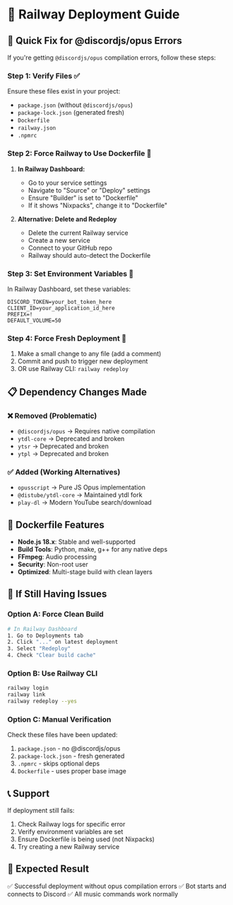 # 🚂 Railway Deployment Guide

## 🔧 Quick Fix for @discordjs/opus Errors

If you're getting `@discordjs/opus` compilation errors, follow these steps:

### Step 1: Verify Files ✅
Ensure these files exist in your project:
- `package.json` (without `@discordjs/opus`)
- `package-lock.json` (generated fresh)
- `Dockerfile`
- `railway.json`
- `.npmrc`

### Step 2: Force Railway to Use Dockerfile 🐳

1. **In Railway Dashboard:**
   - Go to your service settings
   - Navigate to "Source" or "Deploy" settings
   - Ensure "Builder" is set to "Dockerfile"
   - If it shows "Nixpacks", change it to "Dockerfile"

2. **Alternative: Delete and Redeploy**
   - Delete the current Railway service
   - Create a new service
   - Connect to your GitHub repo
   - Railway should auto-detect the Dockerfile

### Step 3: Set Environment Variables 🔑
In Railway Dashboard, set these variables:
```
DISCORD_TOKEN=your_bot_token_here
CLIENT_ID=your_application_id_here
PREFIX=!
DEFAULT_VOLUME=50
```

### Step 4: Force Fresh Deployment 🔄
1. Make a small change to any file (add a comment)
2. Commit and push to trigger new deployment
3. OR use Railway CLI: `railway redeploy`

## 📋 Dependency Changes Made

### ❌ Removed (Problematic)
- `@discordjs/opus` → Requires native compilation
- `ytdl-core` → Deprecated and broken
- `ytsr` → Deprecated and broken
- `ytpl` → Deprecated and broken

### ✅ Added (Working Alternatives)
- `opusscript` → Pure JS Opus implementation
- `@distube/ytdl-core` → Maintained ytdl fork
- `play-dl` → Modern YouTube search/download

## 🐳 Dockerfile Features

- **Node.js 18.x**: Stable and well-supported
- **Build Tools**: Python, make, g++ for any native deps
- **FFmpeg**: Audio processing
- **Security**: Non-root user
- **Optimized**: Multi-stage build with clean layers

## 🚨 If Still Having Issues

### Option A: Force Clean Build
```bash
# In Railway Dashboard
1. Go to Deployments tab
2. Click "..." on latest deployment  
3. Select "Redeploy"
4. Check "Clear build cache"
```

### Option B: Use Railway CLI
```bash
railway login
railway link
railway redeploy --yes
```

### Option C: Manual Verification
Check these files have been updated:
1. `package.json` - no @discordjs/opus
2. `package-lock.json` - fresh generated
3. `.npmrc` - skips optional deps
4. `Dockerfile` - uses proper base image

## 📞 Support

If deployment still fails:
1. Check Railway logs for specific error
2. Verify environment variables are set
3. Ensure Dockerfile is being used (not Nixpacks)
4. Try creating a new Railway service

## 🎯 Expected Result
✅ Successful deployment without opus compilation errors
✅ Bot starts and connects to Discord
✅ All music commands work normally
